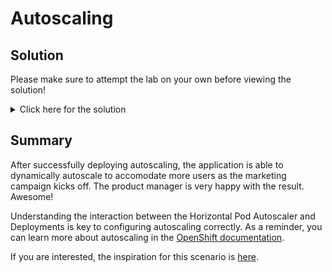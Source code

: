 # Autoscaling 

## Solution

Please make sure to attempt the lab on your own before viewing the solution!

<details>
  <summary>Click here for the solution</summary>

  Take a look at the events:

  ```execute
  oc get events
  ```

  You should see an event that says:

  ```
  Scaled replication controller "app-ui-1" from 1 to 0
  ```

  The HPA does not act on this either to scale it back up.

  ```execute
  oc describe hpa app-ui
  ```

  One of the conditions will say:

  ```
  ScalingActive  False   ScalingDisabled    scaling is disabled since the replica count of the target is zero  
  ```

  So the core issue is that the replica count for `app-ui` was set to zero.  How did this happen?

  If you look at the spec you deployed:

  ```execute
  cat sre-workshop-code/scenarios/autoscaling/app-ui-autoscale.yaml
  ```

  The `replicas` field is empty.  If you don't include a value for `replicas`, OpenShift will set this value to zero by default.  Hence, the solution is to deploy a `HPA` without modifying the `DeploymentConfig`.

  In a real world setting, you might imagine making this mistake if you **initially** deploy a DeploymentConfig and HPA at the same time.  You might leave the replicas field out, assuming that the HPA will set this correctly on initial deployment.
  
  For the bonus question, it turns out a `Deployment` without `spec.replicas` changes the replica count to 1, so the HPA can still scale the application.  However, dropping the replica count to 1 can negatively impact your application if your replicas were serving live traffic.
  
</details>

## Summary

After successfully deploying autoscaling, the application is able to dynamically autoscale to accomodate more users as the marketing campaign kicks off.  The product manager is very happy with the result.  Awesome!

Understanding the interaction between the Horizontal Pod Autoscaler and Deployments is key to configuring autoscaling correctly.  As a reminder, you can learn more about autoscaling in the [OpenShift documentation][1].

If you are interested, the inspiration for this scenario is [here][2].

[1]: https://docs.openshift.com/container-platform/4.5/nodes/pods/nodes-pods-autoscaling.html
[2]: https://github.com/kubernetes/kubernetes/issues/67135